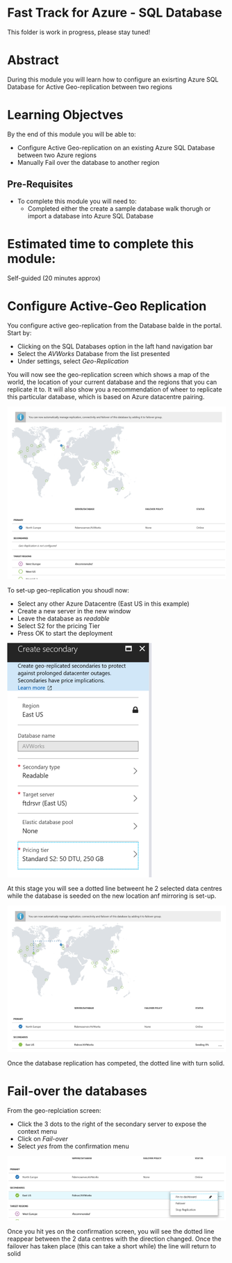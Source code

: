  # Fast Track for Azure - SQL Database

This folder is work in progress, please stay tuned! 

# Abstract

During this module you will learn how to configure an exisrting Azure SQL Database for Active Geo-replication between two regions

# Learning Objectves

By the end of this module you will be able to:

* Configure Active Geo-replication on an existing Azure SQL Database between two Azure regions
* Manually Fail over the database to another region

## Pre-Requisites

* To complete this module you will need to:
    * Completed either the create a sample database walk thorugh or import a database into Azure SQL Database

# Estimated time to complete this module:
Self-guided (20 minutes approx)

# Configure Active-Geo Replication

You configure active geo-replication from the Database balde in the portal.  Start by:

* Clicking on the SQL Databases option in the laft hand navigation bar
* Select the *AVWorks* Database from the list presented
* Under settings, select *Geo-Replication*

You will now see the geo-replication screen which shows a map of the world, the location of your current database and the regions that you can replicate it to.  It will also show you a recommendation of wheer to replicate this particular database, which is based on Azure datacentre pairing.

![Screenshot](/Images/SQLDB-initial-geo-replication.png)

To set-up geo-replication you shoudl now:

* Select any other Azure Datacentre (East US in this example)
* Create a new server in the new window
* Leave the database as *readable*
* Select S2 for the pricing Tier
* Press OK to start the deployment

![Screenshot](/Images/SQLDB-geo-replication-secondary.png)

At this stage you will see a dotted line betweent he 2 selected data centres while the database is seeded on the new location anf mirroring is set-up.

![Screenshot](/Images/SQLDB-geo-replication.png)

Once the database replication has competed, the dotted line with turn solid.

# Fail-over the databases

From the geo-replciation screen:

* Click the 3 dots to the right of the secondary server to expose the context menu
* Click on *Fail-over*
* Select *yes* from the confirmation menu

![Screenshot](/Images/SQLDB-db-failover.png)

Once you hit yes on the confirmation screen, you will see the dotted line reappear between the 2 data centres with the direction changed.  Once the failover has taken place (this can take a short while) the line will return to solid


